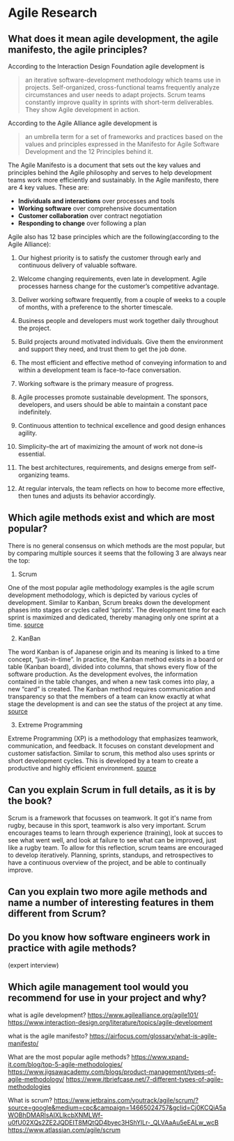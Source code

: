 # Agile Research

## What does it mean agile development, the agile manifesto, the agile principles?
According to the Interaction Design Foundation agile development is
> an iterative software-development methodology which teams use in projects. Self-organized, cross-functional teams frequently analyze circumstances and user needs to adapt projects. Scrum teams constantly improve quality in sprints with short-term deliverables. They show Agile development in action.

According to the Agile Alliance agile development is 
> an umbrella term for a set of frameworks and practices based on the values and principles expressed in the Manifesto for Agile Software Development and the 12 Principles behind it.

The Agile Manifesto is a document that sets out the key values and principles behind the Agile philosophy
and serves to help development teams work more efficiently and sustainably.
In the Agile manifesto, there are 4 key values. These are:
- **Individuals and interactions** over processes and tools
- **Working software** over comprehensive documentation
- **Customer collaboration** over contract negotiation
- **Responding to change** over following a plan

Agile also has 12 base principles which are the following(according to the Agile Alliance):
1. Our highest priority is to satisfy the customer through early and continuous delivery of valuable software.

2. Welcome changing requirements, even late in development. Agile processes harness change for the customer’s competitive advantage.

3. Deliver working software frequently, from a couple of weeks to a couple of months, with a preference to the shorter timescale.

4. Business people and developers must work together daily throughout the project.

5. Build projects around motivated individuals. Give them the environment and support they need, and trust them to get the job done.

6. The most efficient and effective method of conveying information to and within a development team is face-to-face conversation.

7. Working software is the primary measure of progress.

8. Agile processes promote sustainable development. The sponsors, developers, and users should be able to maintain a constant pace indefinitely.

9. Continuous attention to technical excellence and good design enhances agility.

10. Simplicity–the art of maximizing the amount of work not done–is essential.

11. The best architectures, requirements, and designs emerge from self-organizing teams.

12. At regular intervals, the team reflects on how to become more effective, then tunes and adjusts its behavior accordingly.


## Which agile methods exist and which are most popular?
There is no general consensus on which methods are the most popular, but by comparing multiple sources it seems that the following 3 are always near the top:
1. Scrum

One of the most popular agile methodology examples is the agile scrum development methodology, which is depicted by various cycles of development. Similar to Kanban, Scrum breaks down the development phases into stages or cycles called ‘sprints’. The development time for each sprint is maximized and dedicated, thereby managing only one sprint at a time. [source](https://www.jigsawacademy.com/blogs/product-management/types-of-agile-methodology/)


2. KanBan

The word Kanban is of Japanese origin and its meaning is linked to a time concept, “just-in-time”. In practice, the Kanban method exists in a board or table (Kanban board), divided into columns, that shows every flow of the software production. As the development evolves, the information contained in the table changes, and when a new task comes into play, a new “card” is created.
The Kanban method requires communication and transparency so that the members of a team can know exactly at what stage the development is and can see the status of the project at any time. [source](https://www.xpand-it.com/blog/top-5-agile-methodologies/)

3. Extreme Programming

Extreme Programming (XP) is a methodology that emphasizes teamwork, communication, and feedback. It focuses on constant development and customer satisfaction. Similar to scrum, this method also uses sprints or short development cycles. This is developed by a team to create a productive and highly efficient environment. [source](https://www.jigsawacademy.com/blogs/product-management/types-of-agile-methodology/)


## Can you explain Scrum in full details, as it is by the book? 
Scrum is a framework that focusses on teamwork. It got it's name from rugby, because in this sport, teamwork is also very important. Scrum encourages teams to learn through experience (training), look at succes to see what went well, and look at failure to see what can be improved, just like a rugby team. To allow for this reflection, scrum teams are encouraged to develop iteratively. Planning, sprints, standups, and retrospectives to have a continuous overview of the project, and be able to continually improve.

## Can you explain two more agile methods and name a number of interesting features in them different from Scrum? 

## Do you know how software engineers work in practice with agile methods?
(expert interview)

## Which agile management tool would you recommend for use in your project and why?   

what is agile development?
https://www.agilealliance.org/agile101/
https://www.interaction-design.org/literature/topics/agile-development

what is the agile manifesto?
https://airfocus.com/glossary/what-is-agile-manifesto/

What are the most popular agile methods?
https://www.xpand-it.com/blog/top-5-agile-methodologies/
https://www.jigsawacademy.com/blogs/product-management/types-of-agile-methodology/
https://www.itbriefcase.net/7-different-types-of-agile-methodologies

What is scrum?
https://www.jetbrains.com/youtrack/agile/scrum/?source=google&medium=cpc&campaign=14665024757&gclid=Cj0KCQiA5aWOBhDMARIsAIXLlkcbXNMLWf-u0fU02XQs2ZE2JQDEIT8MQtQD4byec3HShYlLr-_QLVAaAu5eEALw_wcB
https://www.atlassian.com/agile/scrum
